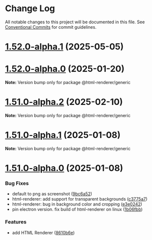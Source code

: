 # Change Log

All notable changes to this project will be documented in this file.
See [Conventional Commits](https://conventionalcommits.org) for commit guidelines.

# [1.52.0-alpha.1](https://github.com/nrkno/sofie-package-manager/compare/v1.51.0-alpha.2...v1.52.0-alpha.1) (2025-05-05)



# [1.52.0-alpha.0](https://github.com/nrkno/sofie-package-manager/compare/v1.51.0-alpha.1...v1.52.0-alpha.0) (2025-01-20)

**Note:** Version bump only for package @html-renderer/generic





# [1.51.0-alpha.2](https://github.com/nrkno/sofie-package-manager/compare/v1.51.0-alpha.1...v1.51.0-alpha.2) (2025-02-10)

**Note:** Version bump only for package @html-renderer/generic





# [1.51.0-alpha.1](https://github.com/nrkno/sofie-package-manager/compare/v1.51.0-alpha.0...v1.51.0-alpha.1) (2025-01-08)

**Note:** Version bump only for package @html-renderer/generic





# [1.51.0-alpha.0](https://github.com/nrkno/sofie-package-manager/compare/v1.50.7...v1.51.0-alpha.0) (2025-01-08)


### Bug Fixes

* default to png as screenshot ([9bc6a52](https://github.com/nrkno/sofie-package-manager/commit/9bc6a52482486d65ba674cf800c002101cc5701d))
* html-renderer: add support for transparent backgrounds ([c3775a7](https://github.com/nrkno/sofie-package-manager/commit/c3775a71783e3ca915d950cb44055ed7e3f4f60e))
* html-renderer: bug in background color and cropping ([e3e0242](https://github.com/nrkno/sofie-package-manager/commit/e3e024264f05e433dee6c6d3878201d4950536cd))
* pin electron version. fix build of html-renderer on linux ([1b06fbb](https://github.com/nrkno/sofie-package-manager/commit/1b06fbbda9144524f37b4f542427963dbcd3507a))


### Features

* add HTML Renderer ([8610b6e](https://github.com/nrkno/sofie-package-manager/commit/8610b6ebdb4bef441f9e56a3b3be512f3ccbcfad))
